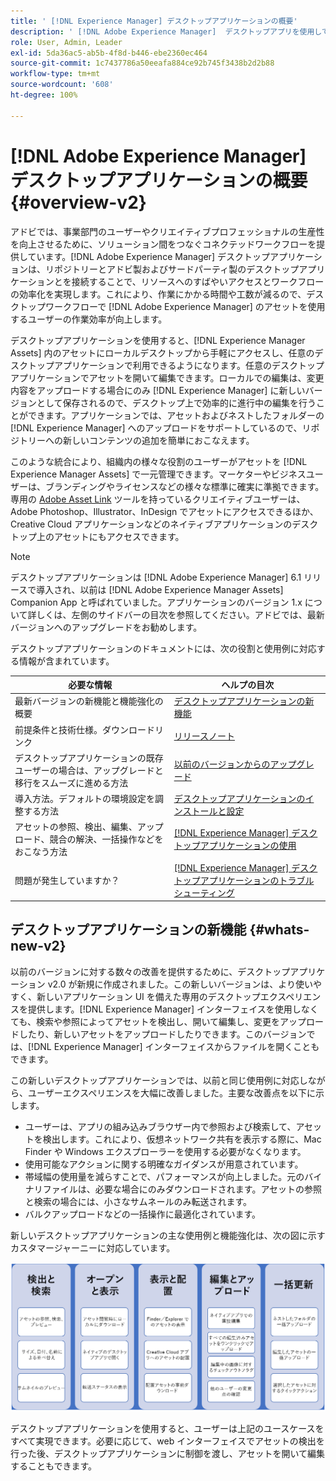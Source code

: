```yaml
---
title: ' [!DNL Experience Manager] デスクトップアプリケーションの概要'
description: ' [!DNL Adobe Experience Manager]  デスクトップアプリを使用して、 [!DNL Adobe Experience Manager Assets]  をデスクトップから直接使用する場合のクリエイティブユーザーのアセット管理ワークフローを最適化する方法を説明します。'
role: User, Admin, Leader
exl-id: 5da36ac5-ab5b-4f8d-b446-ebe2360ec464
source-git-commit: 1c7437786a50eeafa884ce92b745f3438b2d2b88
workflow-type: tm+mt
source-wordcount: '608'
ht-degree: 100%

---
```


# [!DNL Adobe Experience Manager] デスクトップアプリケーションの概要 {#overview-v2}

アドビでは、事業部門のユーザーやクリエイティブプロフェッショナルの生産性を向上させるために、ソリューション間をつなぐコネクテッドワークフローを提供しています。[!DNL Adobe Experience Manager] デスクトップアプリケーションは、リポジトリーとアドビ製およびサードパーティ製のデスクトップアプリケーションとを接続することで、リソースへのすばやいアクセスとワークフローの効率化を実現します。これにより、作業にかかる時間や工数が減るので、デスクトップワークフローで [!DNL Adobe Experience Manager] のアセットを使用するユーザーの作業効率が向上します。

デスクトップアプリケーションを使用すると、[!DNL Experience Manager Assets] 内のアセットにローカルデスクトップから手軽にアクセスし、任意のデスクトップアプリケーションで利用できるようになります。任意のデスクトップアプリケーションでアセットを開いて編集できます。ローカルでの編集は、変更内容をアップロードする場合にのみ [!DNL Experience Manager] に新しいバージョンとして保存されるので、デスクトップ上で効率的に進行中の編集を行うことができます。アプリケーションでは、アセットおよびネストしたフォルダーの [!DNL Experience Manager] へのアップロードをサポートしているので、リポジトリーへの新しいコンテンツの追加を簡単におこなえます。

このような統合により、組織内の様々な役割のユーザーがアセットを [!DNL Experience Manager Assets] で一元管理できます。マーケターやビジネスユーザーは、ブランディングやライセンスなどの様々な標準に確実に準拠できます。専用の [Adobe Asset Link](https://business.adobe.com/jp/products/experience-manager/assets/adobe-asset-link.html) ツールを持っているクリエイティブユーザーは、Adobe Photoshop、Illustrator、InDesign でアセットにアクセスできるほか、Creative Cloud アプリケーションなどのネイティブアプリケーションのデスクトップ上のアセットにもアクセスできます。

>[!NOTE]
>
>デスクトップアプリケーションは [!DNL Adobe Experience Manager] 6.1 リリースで導入され、以前は [!DNL Adobe Experience Manager Assets] Companion App と呼ばれていました。アプリケーションのバージョン 1.x について詳しくは、左側のサイドバーの目次を参照してください。アドビでは、最新バージョンへのアップグレードをお勧めします。

デスクトップアプリケーションのドキュメントには、次の役割と使用例に対応する情報が含まれています。

| 必要な情報 | ヘルプの目次 |
|--- |--- |
| 最新バージョンの新機能と機能強化の概要 | [デスクトップアプリケーションの新機能](#whats-new-v2) |
| 前提条件と技術仕様。ダウンロードリンク | [リリースノート](release-notes.md) |
| デスクトップアプリケーションの既存ユーザーの場合は、アップグレードと移行をスムーズに進める方法 | [以前のバージョンからのアップグレード](install-upgrade.md#upgrade-from-previous-version) |
| 導入方法。デフォルトの環境設定を調整する方法 | [デスクトップアプリケーションのインストールと設定](install-upgrade.md) |
| アセットの参照、検出、編集、アップロード、競合の解決、一括操作などをおこなう方法 | [ [!DNL Experience Manager]  デスクトップアプリケーションの使用 ](using.md) |
| 問題が発生していますか？ | [ [!DNL Experience Manager]  デスクトップアプリケーションのトラブルシューティング](troubleshoot.md) |

## デスクトップアプリケーションの新機能 {#whats-new-v2}

以前のバージョンに対する数々の改善を提供するために、デスクトップアプリケーション v2.0 が新規に作成されました。この新しいバージョンは、より使いやすく、新しいアプリケーション UI を備えた専用のデスクトップエクスペリエンスを提供します。[!DNL Experience Manager] インターフェイスを使用しなくても、検索や参照によってアセットを検出し、開いて編集し、変更をアップロードしたり、新しいアセットをアップロードしたりできます。このバージョンでは、[!DNL Experience Manager] インターフェイスからファイルを開くこともできます。

この新しいデスクトップアプリケーションでは、以前と同じ使用例に対応しながら、ユーザーエクスペリエンスを大幅に改善しました。主要な改善点を以下に示します。

* ユーザーは、アプリの組み込みブラウザー内で参照および検索して、アセットを検出します。これにより、仮想ネットワーク共有を表示する際に、Mac Finder や Windows エクスプローラーを使用する必要がなくなります。
* 使用可能なアクションに関する明確なガイダンスが用意されています。
* 帯域幅の使用量を減らすことで、パフォーマンスが向上しました。元のバイナリファイルは、必要な場合にのみダウンロードされます。アセットの参照と検索の場合には、小さなサムネールのみ転送されます。
* バルクアップロードなどの一括操作に最適化されています。

新しいデスクトップアプリケーションの主な使用例と機能強化は、次の図に示すカスタマージャーニーに対応しています。

![[!DNL Experience Manager] デスクトップアプリケーションの新機能 ](assets/aem_desktop_app_usecases_v2.png)

デスクトップアプリケーションを使用すると、ユーザーは上記のユースケースをすべて実現できます。必要に応じて、web インターフェイスでアセットの検出を行った後、デスクトップアプリケーションに制御を渡し、アセットを開いて編集することもできます。
